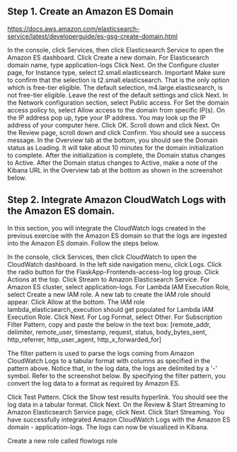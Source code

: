 ## Step 1. Create an Amazon ES Domain
https://docs.aws.amazon.com/elasticsearch-service/latest/developerguide/es-gsg-create-domain.html

In the console, click Services, then click Elasticsearch Service to open the Amazon ES dashboard.
Click Create a new domain.
For Elasticsearch domain name, type application-logs
Click Next.
On the Configure cluster page, for Instance type, select t2.small.elasticsearch. 
Important Make sure to confirm that the selection is t2.small.elasticsearch. That is the only option which is free-tier eligible. The default selection, m4.large.elasticsearch, is not free-tier eligible.
Leave the rest of the default settings and click Next.
In the Network configuration section, select Public access.
For Set the domain access policy to, select Allow access to the domain from specific IP(s).
On the IP address pop up, type your IP address. You may look up the IP address of your computer here.
Click OK.
Scroll down and click Next.
On the Review page, scroll down and click Confirm. You should see a success message.
In the Overview tab at the bottom, you should see the Domain status as Loading. It will take about 10 minutes for the domain initialization to complete. After the initialization is complete, the Domain status changes to Active.
After the Domain status changes to Active, make a note of the Kibana URL in the Overview tab at the bottom as shown in the screenshot below.

## Step 2. Integrate Amazon CloudWatch Logs with the Amazon ES domain.
In this section, you will integrate the CloudWatch logs created in the previous exercise with the Amazon ES domain so that the logs are ingested into the Amazon ES domain. Follow the steps below.

In the console, click Services, then click CloudWatch to open the CloudWatch dashboard.
In the left side navigation menu, click Logs.
Click the radio button for the FlaskApp-Frontends-access-log log group.
Click Actions at the top.
Click Stream to Amazon Elasticsearch Service.
For Amazon ES cluster, select application-logs.
For Lambda IAM Execution Role, select Create a new IAM role. A new tab to create the IAM role should appear.
Click Allow at the bottom. The IAM role lambda_elasticsearch_execution should get populated for Lambda IAM Execution Role.
Click Next.
For Log Format, select Other.
For Subscription Filter Pattern, copy and paste the below in the text box:
[remote_addr, delimiter, remote_user, timestamp, request, status, body_bytes_sent, http_referrer, http_user_agent, http_x_forwarded_for]

The filter pattern is used to parse the logs coming from Amazon CloudWatch Logs to a tabular format with columns as specified in the pattern above. Notice that, in the log data, the logs are delimited by a '-' symbol. Refer to the screenshot below. By specifying the filter pattern, you convert the log data to a format as required by Amazon ES.

Click Test Pattern.
Click the Show test results hyperlink. You should see the log data in a tabular format.
Click Next.
On the Review & Start Streaming to Amazon Elasticsearch Service page, click Next.
Click Start Streaming.
You have successfully integrated Amazon CloudWatch Logs with the Amazon ES domain - application-logs. The logs can now be visualized in Kibana.


Create a new role called flowlogs role



